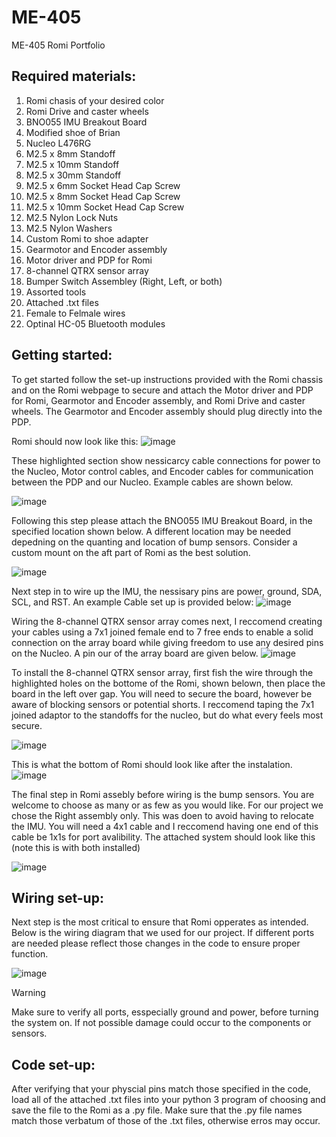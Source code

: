 # ME-405
ME-405 Romi Portfolio

## Required materials:
1) Romi chasis of your desired color
2) Romi Drive and caster wheels
3) BNO055 IMU Breakout Board
4) Modified shoe of Brian
5) Nucleo L476RG
6) M2.5 x 8mm Standoff
7) M2.5 x 10mm Standoff
8) M2.5 x 30mm Standoff
9) M2.5 x 6mm Socket Head Cap Screw
10) M2.5 x 8mm Socket Head Cap Screw
11) M2.5 x 10mm Socket Head Cap Screw
12) M2.5 Nylon Lock Nuts
13) M2.5 Nylon Washers
14) Custom Romi to shoe adapter
15) Gearmotor and Encoder assembly
17) Motor driver and PDP for Romi
18) 8-channel QTRX sensor array
19) Bumper Switch Assembley (Right, Left, or both)
20) Assorted tools
21) Attached .txt files
22) Female to Felmale wires
23) Optinal HC-05 Bluetooth modules


## **Getting started:**
To get started follow the set-up instructions provided with the Romi chassis and on the Romi webpage to secure and attach the Motor driver and PDP for Romi, Gearmotor and Encoder assembly, and Romi Drive and caster wheels. The Gearmotor and Encoder assembly should plug directly into the PDP.

Romi should now look like this:
![image](https://github.com/user-attachments/assets/e760a3ce-15c4-42c0-9b98-1cedb14b8d93)

These highlighted section show nessicarcy cable connections for power to the Nucleo, Motor control cables, and Encoder cables for communication between the PDP and our Nucleo. Example cables are shown below.

![image](https://github.com/user-attachments/assets/113104cb-3fd7-4eab-9f95-e6f8b0f85cdb)


Following this step please attach the BNO055 IMU Breakout Board, in the specified location shown below. A different location may be needed depedning on the quanting and location of bump sensors. Consider a custom mount on the aft part of Romi as the best solution.

![image](https://github.com/user-attachments/assets/d99e1f5d-8476-43cb-95f0-c8b8beb8c088)

Next step in to wire up the IMU, the nessisary pins are power, ground, SDA, SCL, and RST. An example Cable set up is provided below:
![image](https://github.com/user-attachments/assets/5ffcd769-5be7-4e52-a887-3fded771dff7)

Wiring the 8-channel QTRX sensor array comes next, I reccomend creating your cables using a 7x1 joined female end to 7 free ends to enable a solid connection on the array board while giving freedom to use any desired pins on the Nucleo. A pin our of the array board are given below.
![image](https://github.com/user-attachments/assets/ce4e4915-e4b3-4a8e-83b0-4e5d26c08e82)

To install the 8-channel QTRX sensor array, first fish the wire through the highlighted holes on the bottome of the Romi, shown belown, then place the board in the left over gap. You will need to secure the board, however be aware of blocking sensors or potential shorts. I reccomend taping the 7x1 joined adaptor to the standoffs for the nucleo, but do what every feels most secure.

![image](https://github.com/user-attachments/assets/e846cf6a-10cd-4ff1-a0d6-48ee966c80ce)


This is what the bottom of Romi should look like after the instalation.
![image](https://github.com/user-attachments/assets/058e1dd3-efec-4e74-b188-443a04f25f05)

The final step in Romi assebly before wiring is the bump sensors. You are welcome to choose as many or as few as you would like. For our project we chose the Right assembly only. This was doen to avoid having to relocate the IMU. You will need a 4x1 cable and I reccomend having one end of this cable be 1x1s for port avalibility. The attached system should look like this (note this is with both installed)

![image](https://github.com/user-attachments/assets/d4550775-a4a1-40d7-85b7-ee4eda08abd7)

## Wiring set-up:
Next step is the most critical to ensure that Romi opperates as intended. Below is the wiring diagram that we used for our project. If different ports are needed please reflect those changes in the code to ensure proper function.

![image](https://github.com/user-attachments/assets/c73e865e-4d4f-451e-8366-c2fec6e79a89)

> [!WARNING]
> Make sure to verify all ports, esspecially ground and power, before turning the system on. If not possible damage could occur to the components or sensors.

## Code set-up:
After verifying that your physcial pins match those specified in the code, load all of the attached .txt files into your python 3 program of choosing and save the file to the Romi as a .py file. Make sure that the .py file names match those verbatum of those of the .txt files, otherwise erros may occur.

